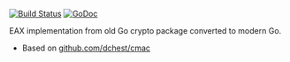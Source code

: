 [![Build Status](https://travis-ci.org/dex/eax.svg)](https://travis-ci.org/dex/eax)
[![GoDoc](https://godoc.org/github.com/dex/eax?status.svg)](https://godoc.org/github.com/dex/eax)

EAX implementation from old Go crypto package converted to modern Go.

  * Based on [github.com/dchest/cmac](https://github.com/dchest/cmac)
